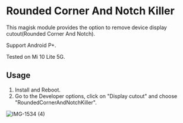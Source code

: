 # Rounded Corner And Notch Killer

This magisk module provides the option to remove device display cutout(Rounded Corner And Notch).

Support Android P+.

Tested on Mi 10 Lite 5G.

## Usage

1. Install and Reboot.
2. Go to the Developer options, click on "Display cutout" and choose "RoundedCornerAndNotchKiller".

![IMG-1534 (4)](https://user-images.githubusercontent.com/49292973/137603686-170b6a05-0b92-4ab1-8cbc-1f20e6cc18d7.jpg)

